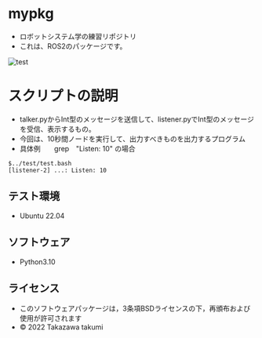 # mypkg
* ロボットシステム学の練習リポジトリ
* これは、ROS2のパッケージです。

![test](https://github.com/tkzwtkmo419/mypkg/actions/workflows/test.yml/badge.svg)

# スクリプトの説明

* talker.pyからInt型のメッセージを送信して、listener.pyでInt型のメッセージを受信、表示するもの。
* 今回は、10秒間ノードを実行して、出力すべきものを出力するプログラム
* 具体例　　grep　"Listen: 10" の場合

```
$../test/test.bash
[listener-2] ...: Listen: 10
```

## テスト環境
* Ubuntu 22.04

## ソフトウェア
* Python3.10

## ライセンス

* このソフトウェアパッケージは，3条項BSDライセンスの下，再頒布および使用が許可されます
* © 2022 Takazawa takumi
